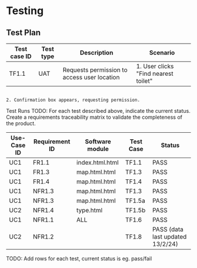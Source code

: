 # Testing

## Test Plan
| Test case ID | Test type |	Description                                 |	Scenario |
| -------------| ----------| -------------------------------------------  | ---------|
|TF1.1	       |UAT        | 	Requests permission to access user location | 1. User clicks "Find nearest toilet" 
                                                                            2. Confirmation box appears, requesting permission.
          


Test Runs
TODO: For each test described above, indicate the current status. 
Create a requirements traceability matrix to validate the completeness of the product.

| Use-Case ID | Requirement ID | Software module | Test Case | Status |
| ------------|  ------------- | ----------------| ----------| -------|
|     UC1     |     FR1.1      | index.html.html |  TF1.1    |  PASS  |
|     UC1     |     FR1.3      | map.html.html   |  TF1.3    |  PASS  |
|     UC1     |     FR1.4      | map.html.html   |  TF1.4    |  PASS  |
|     UC1     |     NFR1.3     | map.html.html   |  TF1.3    |  PASS  |
|     UC1     |     NFR1.3     | map.html.html   |  TF1.5a   |  PASS  |
|     UC2     |     NFR1.4     | type.html       |  TF1.5b   |  PASS  |
|     UC1     |     NFR1.1     | ALL             |  TF1.6    |  PASS  |
|     UC2     |     NFR1.2     |                 |  TF1.8    |  PASS (data last updated 13/2/24) |




TODO: Add rows for each test, current status is eg. pass/fail
